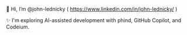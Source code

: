 👋 Hi, I’m @john-lednicky ( https://www.linkedin.com/in/john-lednicky/ )

✨ I'm exploring AI-assisted development with phind, GitHub Copilot, and Codeium.


<!---
https://gist.github.com/rxaviers/7360908 <-- emojis
--->
